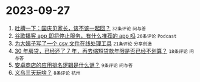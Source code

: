 # 2023-09-27

1. [吐槽一下：国庆见家长，该不该一起回？](https://www.v2ex.com/t/977451) `32条评论` `问与答`
1. [谷歌播客 app 即将停止服务，有什么推荐的 app 吗](https://www.v2ex.com/t/977447) `26条评论` `Podcast`
1. [为大姨子写了一个 csv 文件在线处理工具](https://www.v2ex.com/t/977438) `21条评论` `分享创造`
1. [30 年房贷，已经还了 7 年，再去缩短贷款年限是否已经不划算？](https://www.v2ex.com/t/977439) `18条评论` `问与答`
1. [安卓商店的应用排名逻辑是什么谜？](https://www.v2ex.com/t/977440) `9条评论` `问与答`
1. [义乌三天玩啥？](https://www.v2ex.com/t/977443) `8条评论` `杭州`
